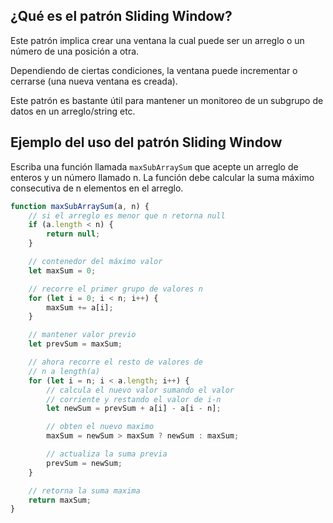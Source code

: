 ## ¿Qué es el patrón Sliding Window?

Este patrón implica crear una ventana la cual puede ser un arreglo o un número de una posición a otra.

Dependiendo de ciertas condiciones, la ventana puede incrementar o cerrarse (una nueva ventana es creada).

Este patrón es bastante útil para mantener un monitoreo de un subgrupo de datos en un arreglo/string etc.
## Ejemplo del uso del patrón Sliding Window

Escriba una función llamada `maxSubArraySum` que acepte un arreglo de enteros y un número llamado n. La función debe calcular la suma máximo consecutiva de n elementos en el arreglo.

```js
function maxSubArraySum(a, n) {
    // si el arreglo es menor que n retorna null
    if (a.length < n) {
        return null;
    }

    // contenedor del máximo valor
    let maxSum = 0;

    // recorre el primer grupo de valores n
    for (let i = 0; i < n; i++) {
        maxSum += a[i];
    }

    // mantener valor previo
    let prevSum = maxSum;

    // ahora recorre el resto de valores de
    // n a length(a)
    for (let i = n; i < a.length; i++) {
        // calcula el nuevo valor sumando el valor
        // corriente y restando el valor de i-n
        let newSum = prevSum + a[i] - a[i - n];

        // obten el nuevo maximo
        maxSum = newSum > maxSum ? newSum : maxSum;

        // actualiza la suma previa
        prevSum = newSum;
    }

    // retorna la suma maxima
    return maxSum;
}
```